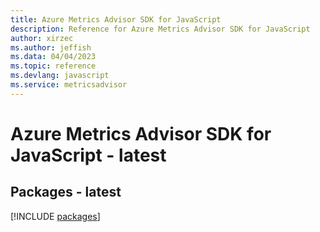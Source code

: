 ```yaml
---
title: Azure Metrics Advisor SDK for JavaScript
description: Reference for Azure Metrics Advisor SDK for JavaScript
author: xirzec
ms.author: jeffish
ms.data: 04/04/2023
ms.topic: reference
ms.devlang: javascript
ms.service: metricsadvisor
---
```

# Azure Metrics Advisor SDK for JavaScript - latest
## Packages - latest
[!INCLUDE [packages](metrics-advisor-index.md)]